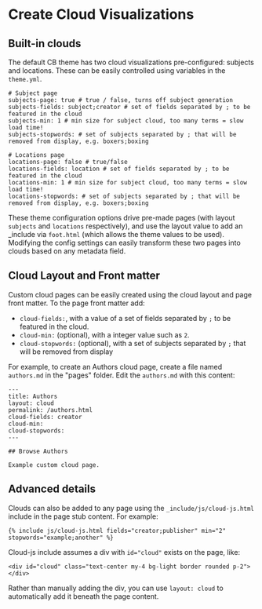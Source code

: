 # Create Cloud Visualizations

## Built-in clouds

The default CB theme has two cloud visualizations pre-configured: subjects and locations. 
These can be easily controlled using variables in the `theme.yml`.

```
# Subject page
subjects-page: true # true / false, turns off subject generation 
subjects-fields: subject;creator # set of fields separated by ; to be featured in the cloud
subjects-min: 1 # min size for subject cloud, too many terms = slow load time!
subjects-stopwords: # set of subjects separated by ; that will be removed from display, e.g. boxers;boxing

# Locations page
locations-page: false # true/false
locations-fields: location # set of fields separated by ; to be featured in the cloud
locations-min: 1 # min size for subject cloud, too many terms = slow load time!
locations-stopwords: # set of subjects separated by ; that will be removed from display, e.g. boxers;boxing
```

These theme configuration options drive pre-made pages (with layout `subjects` and `locations` respectively), and use the layout value to add an _include via `foot.html` (which allows the theme values to be used).
Modifying the config settings can easily transform these two pages into clouds based on any metadata field.

## Cloud Layout and Front matter

Custom cloud pages can be easily created using the cloud layout and page front matter.
To the page front matter add: 

- `cloud-fields:`, with a value of a set of fields separated by `;` to be featured in the cloud.
- `cloud-min:` (optional), with a integer value such as `2`.
- `cloud-stopwords:` (optional), with a set of subjects separated by `;` that will be removed from display

For example, to create an Authors cloud page, create a file named `authors.md` in the "pages" folder. 
Edit the `authors.md` with this content:

```
---
title: Authors
layout: cloud
permalink: /authors.html
cloud-fields: creator
cloud-min: 
cloud-stopwords:
---

## Browse Authors

Example custom cloud page.
```

## Advanced details 

Clouds can also be added to any page using the `_include/js/cloud-js.html` include in the page stub content. 
For example:

`{% include js/cloud-js.html fields="creator;publisher" min="2" stopwords="example;another" %}`

Cloud-js include assumes a div with `id="cloud"` exists on the page, like: 

`<div id="cloud" class="text-center my-4 bg-light border rounded p-2"></div>`

Rather than manually adding the div, you can use `layout: cloud` to automatically add it beneath the page content. 
